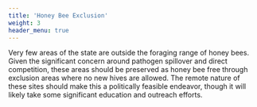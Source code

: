 ```yaml
---
title: 'Honey Bee Exclusion'
weight: 3
header_menu: true
---
```


Very few areas of the state are outside the foraging range of honey bees. Given the significant concern around pathogen spillover and direct competition, these areas should be preserved as honey bee free through exclusion areas where no new hives are allowed. The remote nature of these sites should make this a politically feasible endeavor, though it will likely take some significant education and outreach efforts. 
